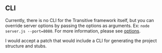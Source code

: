 ## CLI

Currently, there is no CLI for the Transitive framework itself, but you can override server options by passing the options as arguments. Ex: `node server.js --port=8080`. For more information, please see [options](options.html).

I would accept a patch that would include a CLI for generating the project structure and stubs.
